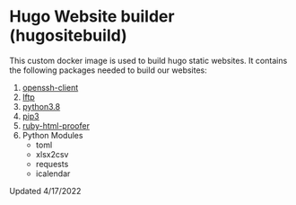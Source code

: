 # Hugo Website builder (hugositebuild)
This custom docker image is used to build hugo static websites. It contains the following packages needed to build our websites:
1. [openssh-client](https://packages.ubuntu.com/search?keywords=openssh-client)
2. [lftp](https://packages.ubuntu.com/search?keywords=lftp)
3. [python3.8](https://packages.ubuntu.com/focal/python3)
4. [pip3](https://packages.ubuntu.com/focal/python3-pip)
5. [ruby-html-proofer](https://packages.ubuntu.com/focal/ruby-html-proofer)
5. Python Modules
    - toml
    - xlsx2csv
    - requests
    - icalendar

Updated 4/17/2022